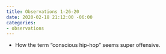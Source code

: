 ```yaml
---
title: Observations 1-26-20
date: 2020-02-18 21:12:00 -06:00
categories:
- observations
---
```


- How the term “conscious hip-hop” seems super offensive.